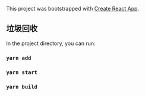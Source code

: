 This project was bootstrapped with [Create React App](https://github.com/facebook/create-react-app).

## 垃圾回收

In the project directory, you can run:
### `yarn add`
### `yarn start`
### `yarn build`

